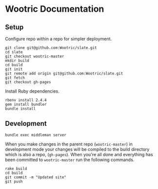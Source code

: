 # Wootric Documentation

## Setup

Configure repo within a repo for simpler deployment.

    git clone git@github.com:Wootric/slate.git
    cd slate
    git checkout wootric-master
    mkdir build
    cd build
    git init
    git remote add origin git@github.com:Wootric/slate.git
    git fetch
    git checkout gh-pages

Install Ruby dependencies.

    rbenv install 2.4.4
    gem install bundler
    bundle install

## Development

    bundle exec middleman server

When you make changes in the parent repo (`wootric-master`) in development mode
your changes will be compiled to the build directory which is also a repo,
(`gh-pages`). When you're all done and everything has been committed to
`wootric-master` run the following commands.

    rake build
    cd build
    git commit -m "Updated site"
    git push
